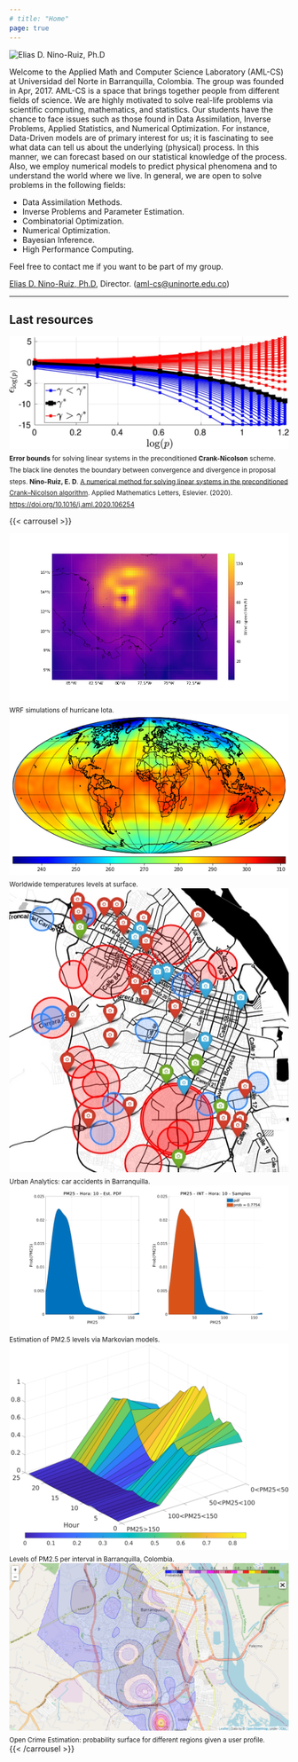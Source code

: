 ```yaml
---
# title: "Home"
page: true
---
```


<img class="image-right" src="images/elias-niño-director.jpg" alt="Elias D. Nino-Ruiz, Ph.D"/>

Welcome to the Applied Math and Computer Science Laboratory (AML-CS) at Universidad del Norte in Barranquilla, Colombia. The group was founded in Apr, 2017. AML-CS is a space that brings together people from different fields of science. We are highly motivated to solve real-life problems via scientific computing, mathematics, and statistics. Our students have the chance to face issues such as those found in Data Assimilation, Inverse Problems, Applied Statistics, and Numerical Optimization. For instance, Data-Driven models are of primary interest for us; it is fascinating to see what data can tell us about the underlying (physical) process. In this manner, we can forecast based on our statistical knowledge of the process. Also, we employ numerical models to predict physical phenomena and to understand the world where we live. In general, we are open to solve problems in the following fields:

- Data Assimilation Methods.
- Inverse Problems and Parameter Estimation.
- Combinatorial Optimization.
- Numerical Optimization.
- Bayesian Inference.
- High Performance Computing.

Feel free to contact me if you want to be part of my group.

[Elias D. Nino-Ruiz, Ph.D](https://enino84.github.io/), Director. (aml-cs@uninorte.edu.co)

---
## Last resources

<div class="item">
  <img src="images/error-bounds.jpg" alt="Error bounds for solving linear systems in the preconditioned Crank-Nicolson scheme"/>
  <sub>
    <b>Error bounds</b> for solving linear systems in the preconditioned <b>Crank-Nicolson</b> scheme. The black line denotes the boundary between convergence and divergence in proposal steps. <b>Nino-Ruiz, E. D</b>. <u>A numerical method for solving linear systems in the preconditioned Crank–Nicolson algorithm</u>. Applied Mathematics Letters, Eslevier. (2020).
    <a href="https://doi.org/10.1016/j.aml.2020.106254" target="_blank" rel="noreferrer">https://doi.org/10.1016/j.aml.2020.106254</a>
  </sub>
</div>

{{< carrousel >}}
  <div class="item">
    <img src="images/iota-simulation.gif" alt="WRF simulations of hurricane Iota"/>
		<sub>
			WRF simulations of hurricane Iota.
		</sub>
  </div>
  <div class="item">
    <img src="images/worldwide-temperatures.png" alt="Worldwide temperatures levels at surface"/>
		<sub>
			Worldwide temperatures levels at surface.
		</sub>
  </div>
  <div class="item">
    <img src="images/urban-analytics.jpg" alt="Urban Analytics: car accidents in Barranquilla"/>
		<sub>
			Urban Analytics: car accidents in Barranquilla.
		</sub>
  </div>
  <div class="item">
    <img src="images/estimation-of-PM2.png" alt="Estimation of PM2.5 levels via Markovian models"/>
		<sub>
			Estimation of PM2.5 levels via Markovian models.
		</sub>
  </div>
  <div class="item">
    <img src="images/levels-of-PM2.5.jpg" alt="Levels of PM2.5 per interval in Barranquilla, Colombia."/>
		<sub>
			Levels of PM2.5 per interval in Barranquilla, Colombia.
		</sub>
  </div>
  <div class="item">
    <img src="images/open-crime-estimation.png" alt="Open Crime Estimation: probability surface for different regions given a user profile."/>
		<sub>
			Open Crime Estimation: probability surface for different regions given a user profile.
		</sub>
  </div>
{{< /carrousel >}}
